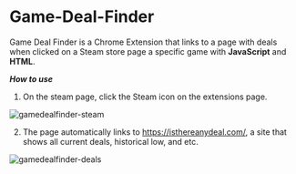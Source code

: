 # Game-Deal-Finder
Game Deal Finder is a Chrome Extension that links to a page with deals when clicked on a Steam store page a specific game with **JavaScript** and **HTML**.

***How to use***

1. On the steam page, click the Steam icon on the extensions page.

![gamedealfinder-steam](https://user-images.githubusercontent.com/47330978/117587475-1e2d7c80-b0ec-11eb-8680-e6a14caa594c.png)

2. The page automatically links to https://isthereanydeal.com/, a site that shows all current deals, historical low, and etc.

![gamedealfinder-deals](https://user-images.githubusercontent.com/47330978/117587512-546afc00-b0ec-11eb-97cb-80b425090715.png)
